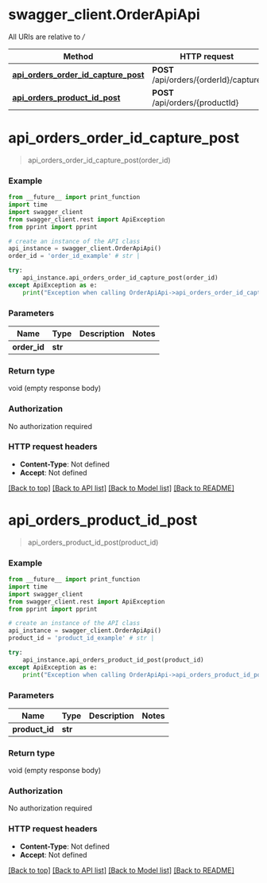 # swagger_client.OrderApiApi

All URIs are relative to */*

Method | HTTP request | Description
------------- | ------------- | -------------
[**api_orders_order_id_capture_post**](OrderApiApi.md#api_orders_order_id_capture_post) | **POST** /api/orders/{orderId}/capture | 
[**api_orders_product_id_post**](OrderApiApi.md#api_orders_product_id_post) | **POST** /api/orders/{productId} | 

# **api_orders_order_id_capture_post**
> api_orders_order_id_capture_post(order_id)



### Example
```python
from __future__ import print_function
import time
import swagger_client
from swagger_client.rest import ApiException
from pprint import pprint

# create an instance of the API class
api_instance = swagger_client.OrderApiApi()
order_id = 'order_id_example' # str | 

try:
    api_instance.api_orders_order_id_capture_post(order_id)
except ApiException as e:
    print("Exception when calling OrderApiApi->api_orders_order_id_capture_post: %s\n" % e)
```

### Parameters

Name | Type | Description  | Notes
------------- | ------------- | ------------- | -------------
 **order_id** | **str**|  | 

### Return type

void (empty response body)

### Authorization

No authorization required

### HTTP request headers

 - **Content-Type**: Not defined
 - **Accept**: Not defined

[[Back to top]](#) [[Back to API list]](../README.md#documentation-for-api-endpoints) [[Back to Model list]](../README.md#documentation-for-models) [[Back to README]](../README.md)

# **api_orders_product_id_post**
> api_orders_product_id_post(product_id)



### Example
```python
from __future__ import print_function
import time
import swagger_client
from swagger_client.rest import ApiException
from pprint import pprint

# create an instance of the API class
api_instance = swagger_client.OrderApiApi()
product_id = 'product_id_example' # str | 

try:
    api_instance.api_orders_product_id_post(product_id)
except ApiException as e:
    print("Exception when calling OrderApiApi->api_orders_product_id_post: %s\n" % e)
```

### Parameters

Name | Type | Description  | Notes
------------- | ------------- | ------------- | -------------
 **product_id** | **str**|  | 

### Return type

void (empty response body)

### Authorization

No authorization required

### HTTP request headers

 - **Content-Type**: Not defined
 - **Accept**: Not defined

[[Back to top]](#) [[Back to API list]](../README.md#documentation-for-api-endpoints) [[Back to Model list]](../README.md#documentation-for-models) [[Back to README]](../README.md)

